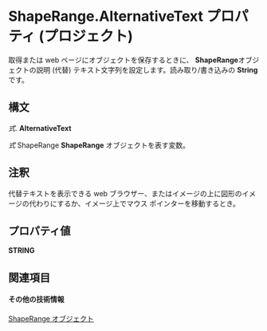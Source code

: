 
# ShapeRange.AlternativeText プロパティ (プロジェクト)
取得または web ページにオブジェクトを保存するときに、  **ShapeRange**オブジェクトの説明 (代替) テキスト文字列を設定します。読み取り/書き込みの **String**です。

## 構文

 _式_. **AlternativeText**

 _式_ ShapeRange **ShapeRange** オブジェクトを表す変数。


## 注釈

代替テキストを表示できる web ブラウザー、またはイメージの上に図形のイメージの代わりにするか、イメージ上でマウス ポインターを移動するとき。


## プロパティ値

 **STRING**


## 関連項目


#### その他の技術情報


[ShapeRange オブジェクト](315031aa-4b8c-424b-26e7-ce15897beb05.md)